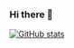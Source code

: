 ### Hi there 👋

<!--
**pascalhorton/pascalhorton** is a ✨ _special_ ✨ repository because its `README.md` (this file) appears on your GitHub profile.

Here are some ideas to get you started:

- 🔭 I’m currently working on ...
- 🌱 I’m currently learning ...
- 👯 I’m looking to collaborate on ...
- 🤔 I’m looking for help with ...
- 💬 Ask me about ...
- 📫 How to reach me: ...
- 😄 Pronouns: ...
- ⚡ Fun fact: ...
-->

[![GitHub stats](https://github-readme-stats.vercel.app/api?username=pascalhorton&hide_title=false&count_private=true&show_icons=true&include_all_commits=true&text_bold=false)](https://github.com/pascalhorton)

<!--
### Top Languages

[![Top Langs](https://github-readme-stats.vercel.app/api/top-langs/?username=pascalhorton&layout=compact&hide_title=true&langs_count=8)](https://github.com/pascalhorton)
-->
